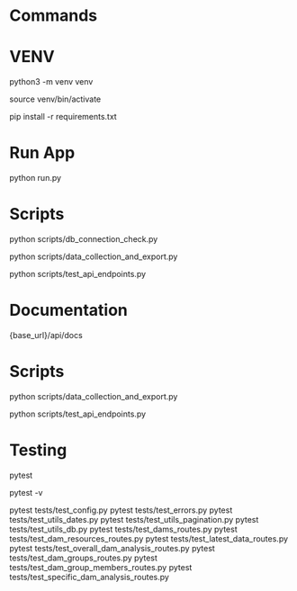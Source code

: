 # Commands

# VENV

python3 -m venv venv

source venv/bin/activate

pip install -r requirements.txt


# Run App

python run.py


# Scripts

python scripts/db_connection_check.py

python scripts/data_collection_and_export.py

python scripts/test_api_endpoints.py

<!-- python scripts/insert_dam_analysis_data.py

python scripts/insert_specific_dam_analysis_data.py -->


# Documentation

{base_url}/api/docs


# Scripts

python scripts/data_collection_and_export.py

python scripts/test_api_endpoints.py


# Testing


pytest

pytest -v

pytest tests/test_config.py
pytest tests/test_errors.py
pytest tests/test_utils_dates.py
pytest tests/test_utils_pagination.py
pytest tests/test_utils_db.py
pytest tests/test_dams_routes.py
pytest tests/test_dam_resources_routes.py
pytest tests/test_latest_data_routes.py
pytest tests/test_overall_dam_analysis_routes.py
pytest tests/test_dam_groups_routes.py
pytest tests/test_dam_group_members_routes.py
pytest tests/test_specific_dam_analysis_routes.py